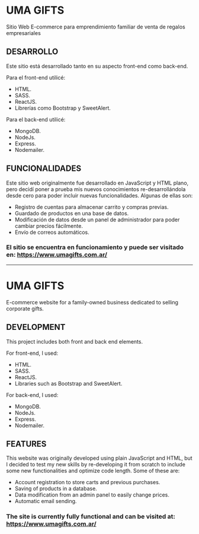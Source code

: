 # UMA GIFTS
Sitio Web E-commerce para emprendimiento familiar de venta de regalos empresariales

## DESARROLLO
Este sitio está desarrollado tanto en su aspecto front-end como back-end.  

Para el front-end utilicé:
- HTML.
- SASS.
- ReactJS.
- Librerías como Bootstrap y SweetAlert.

Para el back-end utilicé:
- MongoDB.
- NodeJs.
- Express.
- Nodemailer.

## FUNCIONALIDADES

Este sitio web originalmente fue desarrollado en JavaScript y HTML plano, pero decidí poner a prueba mis nuevos conocimientos re-desarrollándola desde cero para poder incluir nuevas funcionalidades. Algunas de ellas son:
- Registro de cuentas para almacenar carrito y compras previas. 
- Guardado de productos en una base de datos. 
- Modificación de datos desde un panel de administrador para poder cambiar precios fácilmente. 
- Envío de correos automáticos.

### El sitio se encuentra en funcionamiento y puede ser visitado en: https://www.umagifts.com.ar/

-------------------------------
# UMA GIFTS
E-commerce website for a family-owned business dedicated to selling corporate gifts.

## DEVELOPMENT
This project includes both front and back end elements. 

For front-end, I used:
- HTML.
- SASS.
- ReactJS.
- Libraries such as Bootstrap and SweetAlert.

For back-end, I used:
- MongoDB.
- NodeJs.
- Express.
- Nodemailer.

## FEATURES
This website was originally developed using plain JavaScript and HTML, but I decided to test my new skills by re-developing it from scratch to include some new functionalities and optimize code length. Some of these are:

- Account registration to store carts and previous purchases.
- Saving of products in a database.
- Data modification from an admin panel to easily change prices.
- Automatic email sending.

### The site is currently fully functional and can be visited at: https://www.umagifts.com.ar/

